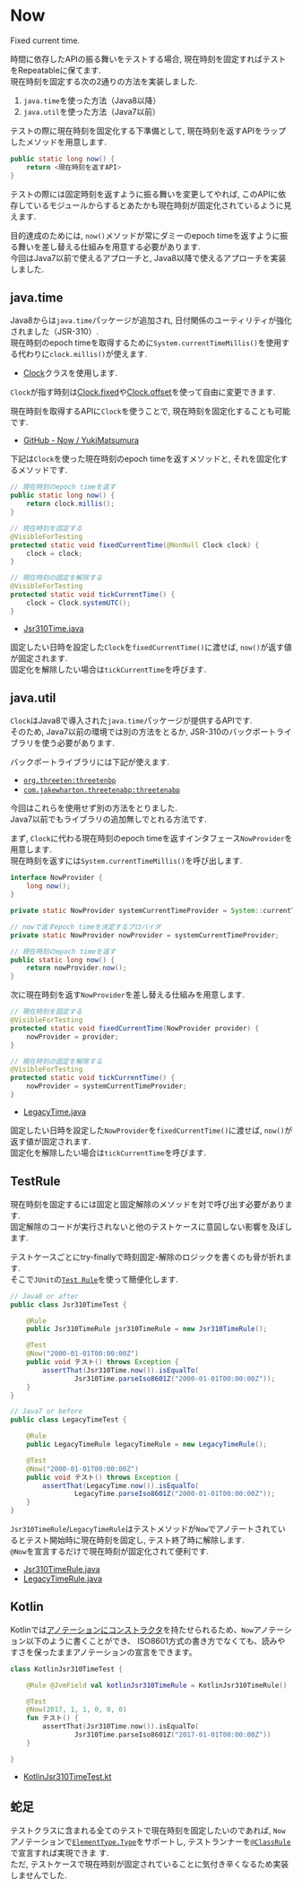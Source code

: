 # Now

Fixed current time.  

時間に依存したAPIの振る舞いをテストする場合, 現在時刻を固定すればテストをRepeatableに保てます.  
現在時刻を固定する次の2通りの方法を実装しました.  

  1. `java.time`を使った方法（Java8以降）
  2. `java.util`を使った方法（Java7以前）

テストの際に現在時刻を固定化する下準備として, 現在時刻を返すAPIをラップしたメソッドを用意します.  

```java
public static long now() {
    return <現在時刻を返すAPI>
}
```

テストの際には固定時刻を返すように振る舞いを変更してやれば, このAPIに依存しているモジュールからするとあたかも現在時刻が固定化されているように見えます.  

目的達成のためには, `now()`メソッドが常にダミーのepoch timeを返すように振る舞いを差し替える仕組みを用意する必要があります.  
今回はJava7以前で使えるアプローチと, Java8以降で使えるアプローチを実装しました.  


## java.time

Java8からは`java.time`パッケージが追加され, 日付関係のユーティリティが強化されました（JSR-310）.  
現在時刻のepoch timeを取得するために`System.currentTimeMillis()`を使用する代わりに`clock.millis()`が使えます.  

 - [Clock](https://docs.oracle.com/javase/jp/8/docs/api/java/time/Clock.html)クラスを使用します.  

`Clock`が指す時刻は[Clock.fixed](https://docs.oracle.com/javase/jp/8/docs/api/java/time/Clock.html#fixed-java.time.Instant-java.time.ZoneId-)や[Clock.offset](https://docs.oracle.com/javase/jp/8/docs/api/java/time/Clock.html#offset-java.time.Clock-java.time.Duration-)を使って自由に変更できます.  

現在時刻を取得するAPIに`Clock`を使うことで, 現在時刻を固定化することも可能です.  

 - [GitHub - Now / YukiMatsumura](https://github.com/YukiMatsumura/Now/blob/master/app/src/main/java/yuki/m/android/now/time/Jsr310Time.java)

下記は`Clock`を使った現在時刻のepoch timeを返すメソッドと, それを固定化するメソッドです.  

```java
// 現在時刻のepoch timeを返す
public static long now() {
    return clock.millis();
}

// 現在時刻を固定する
@VisibleForTesting
protected static void fixedCurrentTime(@NonNull Clock clock) {
    clock = clock;
}

// 現在時刻の固定を解除する
@VisibleForTesting
protected static void tickCurrentTime() {
    clock = Clock.systemUTC();
}
```

 - [Jsr310Time.java](https://github.com/YukiMatsumura/Now/blob/master/app/src/main/java/yuki/m/android/now/time/Jsr310Time.java)

固定したい日時を設定した`Clock`を`fixedCurrentTime()`に渡せば, `now()`が返す値が固定されます.  
固定化を解除したい場合は`tickCurrentTime`を呼びます.  



## java.util

`Clock`はJava8で導入された`java.time`パッケージが提供するAPIです.  
そのため, Java7以前の環境では別の方法をとるか, JSR-310のバックポートライブラリを使う必要があります.  

バックポートライブラリには下記が使えます.

 - [`org.threeten:threetenbp`](https://github.com/ThreeTen/threetenbp)
 - [`com.jakewharton.threetenabp:threetenabp`](https://github.com/JakeWharton/ThreeTenABP)

今回はこれらを使用せず別の方法をとりました.  
Java7以前でもライブラリの追加無しでとれる方法です.  

まず, `Clock`に代わる現在時刻のepoch timeを返すインタフェース`NowProvider`を用意します.  
現在時刻を返すには`System.currentTimeMillis()`を呼び出します.  

```java
interface NowProvider {
    long now();
}

private static NowProvider systemCurrentTimeProvider = System::currentTimeMillis;

// nowで返すepoch timeを決定するプロバイダ
private static NowProvider nowProvider = systemCurrentTimeProvider;

// 現在時刻のepoch timeを返す
public static long now() {
    return nowProvider.now();
}
```

次に現在時刻を返す`NowProvider`を差し替える仕組みを用意します.  

```java
// 現在時刻を固定する
@VisibleForTesting
protected static void fixedCurrentTime(NowProvider provider) {
    nowProvider = provider;
}

// 現在時刻の固定を解除する
@VisibleForTesting
protected static void tickCurrentTime() {
    nowProvider = systemCurrentTimeProvider;
}
```

 - [LegacyTime.java](https://github.com/YukiMatsumura/Now/blob/master/app/src/main/java/yuki/m/android/now/time/LegacyTime.java)

固定したい日時を設定した`NowProvider`を`fixedCurrentTime()`に渡せば, `now()`が返す値が固定されます.  
固定化を解除したい場合は`tickCurrentTime`を呼びます.  



## TestRule

現在時刻を固定するには固定と固定解除のメソッドを対で呼び出す必要があります.  
固定解除のコードが実行されないと他のテストケースに意図しない影響を及ぼします.  

テストケースごとにtry-finallyで時刻固定-解除のロジックを書くのも骨が折れます.  
そこで`JUnit`の[`Test Rule`](https://github.com/junit-team/junit4/wiki/Rules)を使って簡便化します.  

```java
// Java8 or after
public class Jsr310TimeTest {

    @Rule
    public Jsr310TimeRule jsr310TimeRule = new Jsr310TimeRule();

    @Test
    @Now("2000-01-01T00:00:00Z")
    public void テスト() throws Exception {
        assertThat(Jsr310Time.now()).isEqualTo(
                Jsr310Time.parseIso8601Z("2000-01-01T00:00:00Z"));
    }
}

// Java7 or before
public class LegacyTimeTest {

    @Rule
    public LegacyTimeRule legacyTimeRule = new LegacyTimeRule();

    @Test
    @Now("2000-01-01T00:00:00Z")
    public void テスト() throws Exception {
        assertThat(LegacyTime.now()).isEqualTo(
                LegacyTime.parseIso8601Z("2000-01-01T00:00:00Z"));
    }
}
```

`Jsr310TimeRule`/`LegacyTimeRule`はテストメソッドが`Now`でアノテートされているとテスト開始時に現在時刻を固定し, テスト終了時に解除します.  
`@Now`を宣言するだけで現在時刻が固定化されて便利です.  

 - [Jsr310TimeRule.java](https://github.com/YukiMatsumura/Now/blob/master/app/src/test/java/yuki/m/android/now/time/Jsr310TimeRule.java)
 - [LegacyTimeRule.java](https://github.com/YukiMatsumura/Now/blob/master/app/src/test/java/yuki/m/android/now/time/LegacyTimeRule.java)

## Kotlin
Kotlinでは[アノテーションにコンストラクタ](https://kotlinlang.org/docs/reference/annotations.html#constructors)を持たせられるため、`Now`アノテーション以下のように書くことができ、
ISO8601方式の書き方でなくても、読みやすさを保ったままアノテーションの宣言をできます。
```kotlin
class KotlinJsr310TimeTest {

    @Rule @JvmField val kotlinJsr310TimeRule = KotlinJsr310TimeRule()

    @Test
    @Now(2017, 1, 1, 0, 0, 0)
    fun テスト() {
        assertThat(Jsr310Time.now()).isEqualTo(
                Jsr310Time.parseIso8601Z("2017-01-01T00:00:00Z"))
    }

}
```
- [KotlinJsr310TimeTest.kt](https://github.com/YukiMatsumura/Now/blob/master/app/src/test/java/yuki/m/android/now/time/KotlinJsr310TimeTest.kt)


## 蛇足

テストクラスに含まれる全てのテストで現在時刻を固定したいのであれば, `Now`アノテーションで[`ElementType.Type`](https://docs.oracle.com/javase/jp/8/docs/api/java/lang/annotation/ElementType.html#TYPE)をサポートし, テストランナーを[`@ClassRule`](https://github.com/junit-team/junit4/wiki/Rules#classrule)で宣言すれば実現できま 
す.  
ただ, テストケースで現在時刻が固定されていることに気付き辛くなるため実装しませんでした.  

